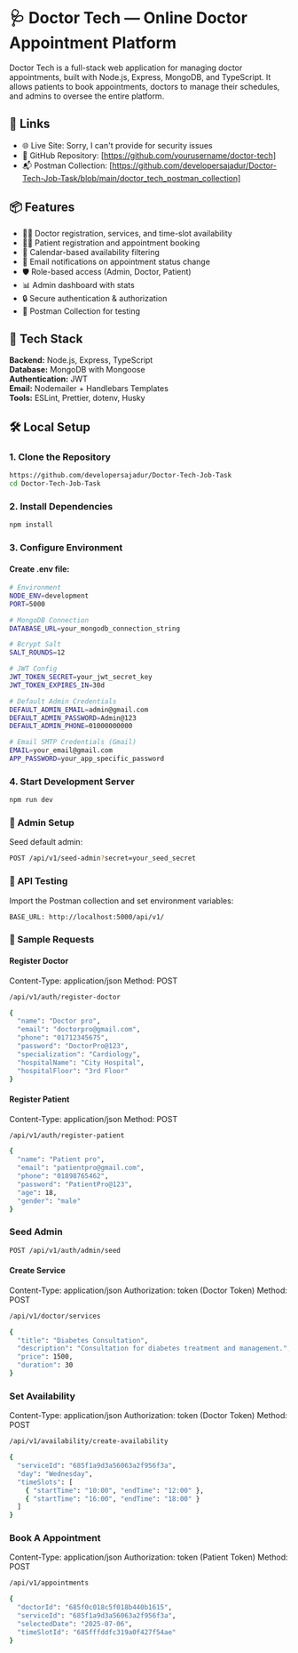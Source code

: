 # 🩺 Doctor Tech — Online Doctor Appointment Platform

Doctor Tech is a full-stack web application for managing doctor appointments, built with Node.js, Express, MongoDB, and TypeScript. It allows patients to book appointments, doctors to manage their schedules, and admins to oversee the entire platform.

## 🔗 Links
- 🌐 Live Site: Sorry, I can't provide for security issues
- 📂 GitHub Repository: [https://github.com/yourusername/doctor-tech]
- 📬 Postman Collection: [https://github.com/developersajadur/Doctor-Tech-Job-Task/blob/main/doctor_tech_postman_collection]

## 📦 Features
- 👨‍⚕️ Doctor registration, services, and time-slot availability
- 🧑‍🦱 Patient registration and appointment booking
- 📅 Calendar-based availability filtering
- 📧 Email notifications on appointment status change
- 🛡️ Role-based access (Admin, Doctor, Patient)
- 📊 Admin dashboard with stats
- 🔒 Secure authentication & authorization
- 🧪 Postman Collection for testing

## 🚀 Tech Stack
**Backend:** Node.js, Express, TypeScript  
**Database:** MongoDB with Mongoose  
**Authentication:** JWT  
**Email:** Nodemailer + Handlebars Templates  
**Tools:** ESLint, Prettier, dotenv, Husky  

## 🛠️ Local Setup

### 1. Clone the Repository
```bash
https://github.com/developersajadur/Doctor-Tech-Job-Task
cd Doctor-Tech-Job-Task
```

### 2. Install Dependencies
```bash
npm install
```
### 3. Configure Environment
#### Create .env file:
```bash
# Environment
NODE_ENV=development
PORT=5000

# MongoDB Connection
DATABASE_URL=your_mongodb_connection_string

# Bcrypt Salt
SALT_ROUNDS=12

# JWT Config
JWT_TOKEN_SECRET=your_jwt_secret_key
JWT_TOKEN_EXPIRES_IN=30d

# Default Admin Credentials
DEFAULT_ADMIN_EMAIL=admin@gmail.com
DEFAULT_ADMIN_PASSWORD=Admin@123
DEFAULT_ADMIN_PHONE=01000000000

# Email SMTP Credentials (Gmail)
EMAIL=your_email@gmail.com
APP_PASSWORD=your_app_specific_password

```

### 4. Start Development Server
```bash
npm run dev
```

### 🌱 Admin Setup
Seed default admin:

```bash
POST /api/v1/seed-admin?secret=your_seed_secret
```

### 🧪 API Testing
Import the Postman collection and set environment variables:

```bash
BASE_URL: http://localhost:5000/api/v1/
```

### 📝 Sample Requests
#### Register Doctor
Content-Type: application/json
Method: POST
```bash
/api/v1/auth/register-doctor
```

```bash
{
  "name": "Doctor pro",
  "email": "doctorpro@gmail.com",
  "phone": "01712345675",
  "password": "DoctorPro@123",
  "specialization": "Cardiology",
  "hospitalName": "City Hospital",
  "hospitalFloor": "3rd Floor"
}
```

#### Register Patient
Content-Type: application/json
Method: POST
```bash
/api/v1/auth/register-patient
```

```bash
{
  "name": "Patient pro",
  "email": "patientpro@gmail.com",
  "phone": "01898765462",
  "password": "PatientPro@123",
  "age": 18,
  "gender": "male"
}
```

### Seed Admin
```bash
POST /api/v1/auth/admin/seed
```

#### Create Service
Content-Type: application/json
Authorization: token (Doctor Token)
Method: POST
```bash
/api/v1/doctor/services
```

```bash
{
  "title": "Diabetes Consultation",
  "description": "Consultation for diabetes treatment and management.",
  "price": 1500,
  "duration": 30
}
```

### Set Availability
Content-Type: application/json
Authorization: token (Doctor Token)
Method: POST
```bash
/api/v1/availability/create-availability
```

```bash
{
  "serviceId": "685f1a9d3a56063a2f956f3a",
  "day": "Wednesday",
  "timeSlots": [
    { "startTime": "10:00", "endTime": "12:00" },
    { "startTime": "16:00", "endTime": "18:00" }
  ]
}
```

### Book A Appointment
Content-Type: application/json
Authorization: token (Patient Token)
Method: POST
```bash
/api/v1/appointments
```

```bash
{
  "doctorId": "685f0c018c5f018b440b1615",
  "serviceId": "685f1a9d3a56063a2f956f3a",
  "selectedDate": "2025-07-06",
  "timeSlotId": "685fffddfc319a0f427f54ae"
}
```

